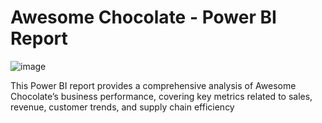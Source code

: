 # Awesome Chocolate - Power BI Report
![image](https://github.com/user-attachments/assets/deaa94c2-a36f-4745-83c3-41c26a1c472b)


This Power BI report provides a comprehensive analysis of Awesome Chocolate’s business performance, covering key metrics related to sales, revenue, customer trends, and supply chain efficiency
